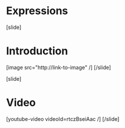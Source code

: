 # Expressions

[slide]
# Introduction
[image src="http://link-to-image" /]
[/slide]

[slide]
# Video
[youtube-video videoId=rtczBseiAac /]
[/slide]